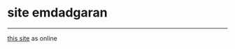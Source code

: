 # site emdadgaran
 ___
 
 [this site](https://poriansh.github.io/Site-template-cooking-training) as online
